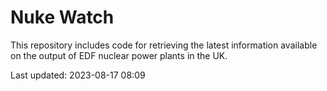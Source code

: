 # Nuke Watch

This repository includes code for retrieving the latest information available on the output of EDF nuclear power plants in the UK.

Last updated: 2023-08-17 08:09